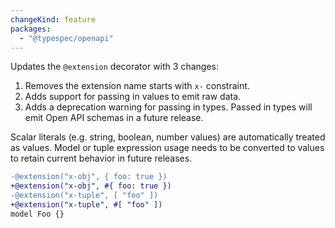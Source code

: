 ```yaml
---
changeKind: feature
packages:
  - "@typespec/openapi"
---
```


Updates the `@extension` decorator with 3 changes:

1. Removes the extension name starts with `x-` constraint.
1. Adds support for passing in values to emit raw data.
1. Adds a deprecation warning for passing in types. Passed in types will emit Open API schemas in a future release.

Scalar literals (e.g. string, boolean, number values) are automatically treated as values.
Model or tuple expression usage needs to be converted to values to retain current behavior in future releases.

```diff lang="tsp"
-@extension("x-obj", { foo: true })
+@extension("x-obj", #{ foo: true })
-@extension("x-tuple", [ "foo" ])
+@extension("x-tuple", #[ "foo" ])
model Foo {}
```
